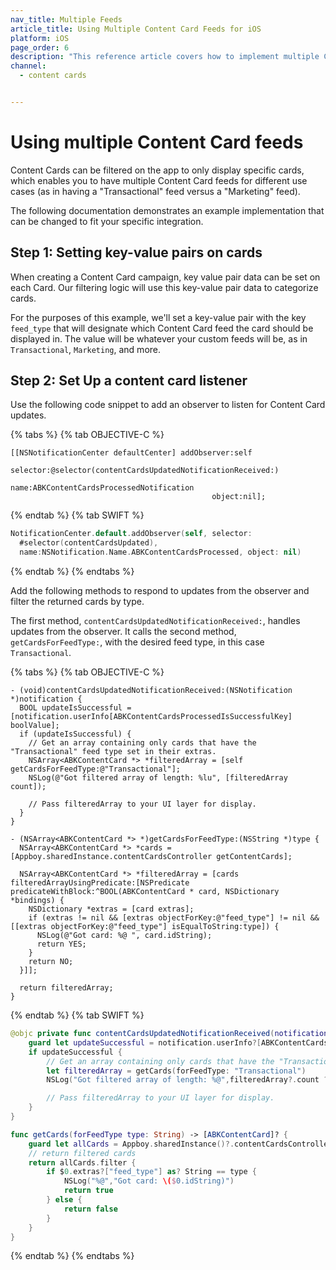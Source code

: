 ```yaml
---
nav_title: Multiple Feeds
article_title: Using Multiple Content Card Feeds for iOS
platform: iOS
page_order: 6
description: "This reference article covers how to implement multiple Content Card feeds in your iOS application."
channel:
  - content cards


---
```


# Using multiple Content Card feeds

Content Cards can be filtered on the app to only display specific cards, which enables you to have multiple Content Card feeds for different use cases (as in having a "Transactional" feed versus a "Marketing" feed).

The following documentation demonstrates an example implementation that can be changed to fit your specific integration.

## Step 1: Setting key-value pairs on cards

When creating a Content Card campaign, key value pair data can be set on each Card. Our filtering logic will use this key-value pair data to categorize cards.

For the purposes of this example, we'll set a key-value pair with the key `feed_type` that will designate which Content Card feed the card should be displayed in. The value will be whatever your custom feeds will be, as in `Transactional`, `Marketing`, and more.

## Step 2: Set Up a content card listener

Use the following code snippet to add an observer to listen for Content Card updates.

{% tabs %}
{% tab OBJECTIVE-C %}

```objc
[[NSNotificationCenter defaultCenter] addObserver:self
                                           selector:@selector(contentCardsUpdatedNotificationReceived:)
                                               name:ABKContentCardsProcessedNotification
                                             object:nil];
```

{% endtab %}
{% tab SWIFT %}

```swift
NotificationCenter.default.addObserver(self, selector:
  #selector(contentCardsUpdated),
  name:NSNotification.Name.ABKContentCardsProcessed, object: nil)
```

{% endtab %}
{% endtabs %}

Add the following methods to respond to updates from the observer and filter the returned cards by type.

The first method, `contentCardsUpdatedNotificationReceived:`, handles updates from the observer. It calls the second method, `getCardsForFeedType:`, with the desired feed type, in this case `Transactional`.

{% tabs %}
{% tab OBJECTIVE-C %}

```objc
- (void)contentCardsUpdatedNotificationReceived:(NSNotification *)notification {
  BOOL updateIsSuccessful = [notification.userInfo[ABKContentCardsProcessedIsSuccessfulKey] boolValue];
  if (updateIsSuccessful) {
    // Get an array containing only cards that have the "Transactional" feed type set in their extras.
    NSArray<ABKContentCard *> *filteredArray = [self getCardsForFeedType:@"Transactional"];
    NSLog(@"Got filtered array of length: %lu", [filteredArray count]);

    // Pass filteredArray to your UI layer for display.
  }
}

- (NSArray<ABKContentCard *> *)getCardsForFeedType:(NSString *)type {
  NSArray<ABKContentCard *> *cards = [Appboy.sharedInstance.contentCardsController getContentCards];

  NSArray<ABKContentCard *> *filteredArray = [cards filteredArrayUsingPredicate:[NSPredicate predicateWithBlock:^BOOL(ABKContentCard * card, NSDictionary *bindings) {
    NSDictionary *extras = [card extras];
    if (extras != nil && [extras objectForKey:@"feed_type"] != nil && [[extras objectForKey:@"feed_type"] isEqualToString:type]) {
      NSLog(@"Got card: %@ ", card.idString);
      return YES;
    }
    return NO;
  }]];

  return filteredArray;
}
```

{% endtab %}
{% tab SWIFT %}

```swift
@objc private func contentCardsUpdatedNotificationReceived(notification: NSNotification) {
    guard let updateSuccessful = notification.userInfo?[ABKContentCardsProcessedIsSuccessfulKey] as? Bool else { return }
    if updateSuccessful {
        // Get an array containing only cards that have the "Transactional" feed type set in their extras.
        let filteredArray = getCards(forFeedType: "Transactional")
        NSLog("Got filtered array of length: %@",filteredArray?.count ?? 0)

        // Pass filteredArray to your UI layer for display.
    }
}

func getCards(forFeedType type: String) -> [ABKContentCard]? {
    guard let allCards = Appboy.sharedInstance()?.contentCardsController.contentCards as? [ABKContentCard] else { return nil }
    // return filtered cards
    return allCards.filter {
        if $0.extras?["feed_type"] as? String == type {
            NSLog("%@","Got card: \($0.idString)")
            return true
        } else {
            return false
        }
    }
}
```

{% endtab %}
{% endtabs %}
